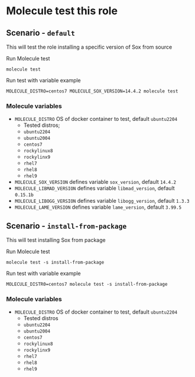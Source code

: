 # Molecule test this role

## Scenario - `default`
This will test the role installing a specific version of Sox from source

Run Molecule test
```
molecule test
```

Run test with variable example
```
MOLECULE_DISTRO=centos7 MOLECULE_SOX_VERSION=14.4.2 molecule test
```

### Molecule variables
 - `MOLECULE_DISTRO` OS of docker container to test, default `ubuntu2204`
   - Tested distros;
    - `ubuntu2204`
    - `ubuntu2004`
    - `centos7`
    - `rockylinux8`
    - `rockylinx9`
    - `rhel7`
    - `rhel8`
    - `rhel9`
 - `MOLECULE_SOX_VERSION` defines variable `sox_version`, default `14.4.2`
 - `MOLECULE_LIBMAD_VERSION` defines variable `libmad_version`, default `0.15.1b`
 - `MOLECULE_LIBOGG_VERSION` defines variable `libogg_version`, default `1.3.3`
 - `MOLECULE_LAME_VERSION` defines variable `lame_version`, default `3.99.5`


## Scenario - `install-from-package`
This will test installing Sox from package

Run Molecule test
```
molecule test -s install-from-package
```

Run test with variable example
```
MOLECULE_DISTR0=centos7 molecule test -s install-from-package
```

### Molecule variables
 - `MOLECULE_DISTRO` OS of docker container to test, default `ubuntu2204`
   - Tested distros
    - `ubuntu2204`
    - `ubuntu2004`
    - `centos7`
    - `rockylinux8`
    - `rockylinx9`
    - `rhel7`
    - `rhel8`
    - `rhel9`